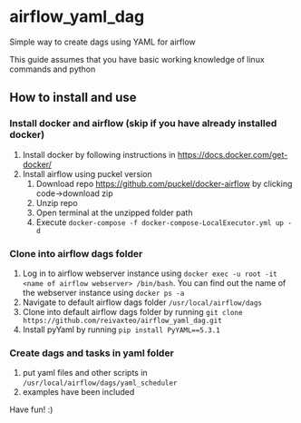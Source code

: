 # airflow_yaml_dag
Simple way to create dags using YAML for airflow

This guide assumes that you have basic working knowledge of linux commands and python

## How to install and use

### Install docker and airflow (skip if you have already installed docker)
1. Install docker by following instructions in https://docs.docker.com/get-docker/
2. Install airflow using puckel version
    1. Download repo https://github.com/puckel/docker-airflow by clicking code->download zip
    2. Unzip repo
    3. Open terminal at the unzipped folder path
    4. Execute `docker-compose -f docker-compose-LocalExecutor.yml up -d`
      
### Clone into airflow dags folder
1. Log in to airflow webserver instance using `docker exec -u root -it <name of airflow webserver> /bin/bash`. 
You can find out the name of the webserver instance using `docker ps -a`
2. Navigate to default airflow dags folder `/usr/local/airflow/dags`
3. Clone into default airflow dags folder by running `git clone https://github.com/reivaxteo/airflow_yaml_dag.git`
4. Install pyYaml by running `pip install PyYAML==5.3.1`

### Create dags and tasks in yaml folder
1. put yaml files and other scripts in `/usr/local/airflow/dags/yaml_scheduler`
2. examples have been included

Have fun! :)
